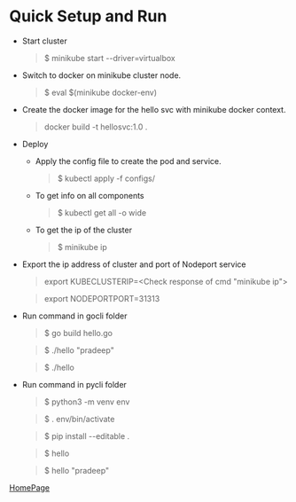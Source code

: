 # Quick Setup and Run

* Start cluster
    > $ minikube start --driver=virtualbox

* Switch to docker on minikube cluster node.
    > $ eval $(minikube docker-env)

* Create the docker image for the hello svc with minikube docker context.
    > docker  build -t hellosvc:1.0 .

* Deploy
    
    * Apply the config file to create the pod and service.
        > $ kubectl apply -f configs/
    
    * To get info on all components
        > $ kubectl get all -o wide
    
    * To get the ip of the cluster
        > $ minikube ip
* Export the ip address of cluster and port of Nodeport service
    
    > export KUBECLUSTERIP=<Check response of cmd "minikube ip">
    
    > export NODEPORTPORT=31313
* Run command in gocli folder
    
    > $ go build hello.go
    
    > $ ./hello "pradeep"
    
    > $ ./hello
* Run command in pycli folder
    > $ python3 -m venv env
    
    > $ . env/bin/activate
    
    > $ pip install --editable .
    
    > $ hello
    
    > $ hello "pradeep"


[HomePage](../README.md)
